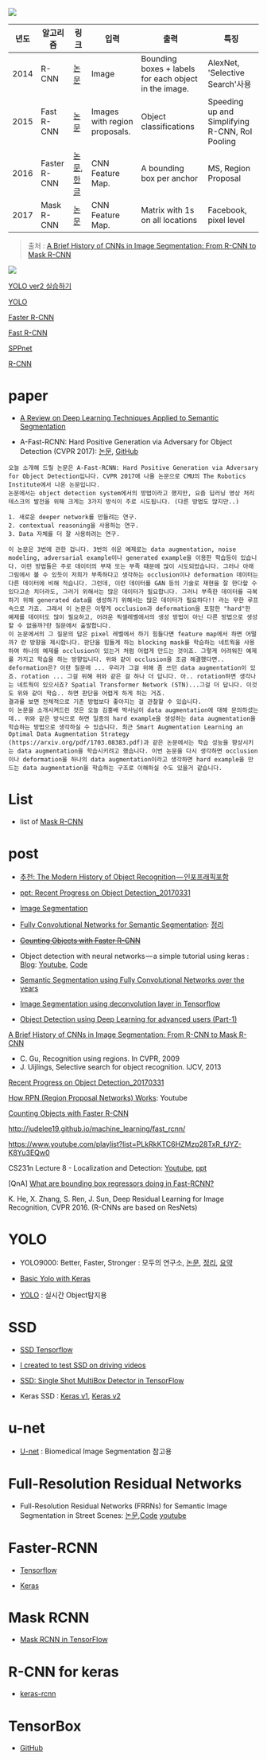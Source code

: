 
![](http://i.imgur.com/y51J97v.png)


|년도|알고리즘|링크|입력|출력|특징|
|-|-|-|-|-|-|
|2014|R-CNN|[논문](https://arxiv.org/abs/1311.2524)|Image|Bounding boxes + labels for each object in the image.|AlexNet, 'Selective Search'사용 |
|2015|Fast R-CNN|[논문](https://arxiv.org/abs/1504.08083)|Images with region proposals.|Object classifications |Speeding up and Simplifying R-CNN, RoI Pooling|
|2016|Faster R-CNN|[논문](https://arxiv.org/abs/1506.01497),[한글](https://curt-park.github.io/2017-03-17/faster-rcnn/)| CNN Feature Map.|A bounding box per anchor|MS, Region Proposal|
|2017|Mask R-CNN|[논문](https://arxiv.org/abs/1703.06870)|CNN Feature Map.|Matrix with 1s on all locations|Facebook, pixel level|

> 출처 : [A Brief History of CNNs in Image Segmentation: From R-CNN to Mask R-CNN](https://blog.athelas.com/a-brief-history-of-cnns-in-image-segmentation-from-r-cnn-to-mask-r-cnn-34ea83205de4)

![](http://i.imgur.com/qTRVI2j.png)


[YOLO ver2 실습하기](http://blog.daum.net/sotongman/12)

[YOLO](http://blog.daum.net/sotongman/10)

[Faster R-CNN](http://blog.daum.net/sotongman/9)

[Fast R-CNN](http://blog.daum.net/sotongman/8)

[SPPnet](http://blog.daum.net/sotongman/7)

[R-CNN](http://blog.daum.net/sotongman/6)

# paper

- [A Review on Deep Learning Techniques Applied to Semantic Segmentation ](https://arxiv.org/pdf/1704.06857v1.pdf)

- A-Fast-RCNN: Hard Positive Generation via Adversary for Object Detection (CVPR 2017): [논문](https://arxiv.org/abs/1704.03414), [GitHub](https://github.com/xiaolonw/adversarial-frcnn)



```
오늘 소개해 드릴 논문은 A-Fast-RCNN: Hard Positive Generation via Adversary for Object Detection입니다. CVPR 2017에 나올 논문으로 CMU의 The Robotics Institute에서 나온 논문입니다.
논문에서는 object detection system에서의 방법이라고 했지만, 요즘 딥러닝 영상 처리 테스크의 발전을 위해 크게는 3가지 방식이 주로 시도됩니다. (다른 방법도 많지만..)

1. 새로운 deeper network를 만들려는 연구.
2. contextual reasoning을 사용하는 연구.
3. Data 자체를 더 잘 사용하려는 연구.

이 논문은 3번에 관한 겁니다. 3번의 쉬운 예제로는 data augmentation, noise modeling, adversarial example이나 generated example을 이용한 학습등이 있습니다. 이런 방법들은 주로 데이터의 부재 또는 부족 때문에 많이 시도되었습니다. 그러나 아래 그림에서 볼 수 있듯이 저희가 부족하다고 생각하는 occlusion이나 deformation 데이터는 다른 데이터에 비해 적습니다. 그런데, 이런 데이터를 GAN 등의 기술로 재현을 잘 한다할 수 있다고손 치더라도, 그러기 위해서는 많은 데이터가 필요합니다. 그러니 부족한 데이터를 극복하기 위해 generated data를 생성하기 위해서는 많은 데이터가 필요하다!! 라는 무한 루프 속으로 가죠. 그래서 이 논문은 이렇게 occlusion과 deformation을 포함한 "hard"한 예제를 데이터도 많이 필요하고, 어려운 픽셀레벨에서의 생성 방법이 아닌 다른 방법으로 생성할 수 없을까?란 질문에서 출발합니다.
이 논문에서의 그 질문의 답은 pixel 레벨에서 하기 힘들다면 feature map에서 하면 어떨까? 란 방향을 제시합니다. 판단을 힘들게 하는 blocking mask를 학습하는 네트웍을 사용하여 하나의 예제를 occlusion이 있는거 처럼 어렵게 만드는 것이죠. 그렇게 어려워진 예제를 가지고 학습을 하는 방향입니다. 위와 같이 occlusion을 조금 해결했다면.. deformation은? 이란 질문에 ... 우리가 그걸 위해 좀 쓰던 data augmentation이 있죠. rotation ... 그걸 위해 위와 같은 걸 하나 더 답니다. 아.. rotation하면 생각나는 네트웍이 있으시죠? Spatial Transformer Network (STN)...그걸 더 답니다. 이것도 위와 같이 학습.. 하면 판단을 어렵게 하게 하는 거죠.
결과를 보면 전체적으로 기존 방법보다 좋아지는 걸 관찰할 수 있습니다.
이 논문을 소개시켜드린 것은 오늘 김홍배 박사님이 data augmentation에 대해 문의하셨는데.. 위와 같은 방식으로 하면 일종의 hard example을 생성하는 data augmentation을 학습하는 방법으로 생각하실 수 있습니다. 최근 Smart Augmentation Learning an Optimal Data Augmentation Strategy (https://arxiv.org/pdf/1703.08383.pdf)과 같은 논문에서는 학습 성능을 향상시키는 data augmentation을 학습시키려고 했습니다. 이번 논문을 다시 생각하면 occlusion이나 deformation을 하나의 data augmentation이라고 생각하면 hard example을 만드는 data augmentation을 학습하는 구조로 이해하실 수도 있을거 같습니다.

```





# List

- list of [Mask R-CNN](http://forums.fast.ai/t/implementing-mask-r-cnn/2234)

# post

- [추천: The Modern History of Object Recognition — 인포프래픽포함 ](https://medium.com/@nikasa1889/the-modern-history-of-object-recognition-infographic-aea18517c318)

- [ppt: Recent Progress on Object Detection_20170331](https://www.slideshare.net/JihongKang/recent-progress-on-object-detection20170331)

- [Image Segmentation](https://experiencor.github.io/segmentation.html)

- [Fully Convolutional Networks for Semantic Segmentation](https://github.com/shelhamer/fcn.berkeleyvision.org): [정리](https://www.facebook.com/groups/AIKoreaOpen/permalink/1546985648668873/)

- <del>[Counting Objects with Faster R-CNN](https://softwaremill.com/counting-objects-with-faster-rcnn/)</del>

- Object detection with neural networks — a simple tutorial using keras : [Blog](https://medium.com/towards-data-science/object-detection-with-neural-networks-a4e2c46b4491): [Youtube](https://www.youtube.com/watch?v=K9a6mGNmhbc&feature=youtu.be), [Code](https://github.com/jrieke/shape-detection)

- [Semantic Segmentation using Fully Convolutional Networks over the years](https://meetshah1995.github.io/semantic-segmentation/deep-learning/pytorch/visdom/2017/06/01/semantic-segmentation-over-the-years.html)

- [Image Segmentation using deconvolution layer in Tensorflow ](http://www.datasciencecentral.com/profiles/blogs/image-segmentation-using-deconvolution-layer-in-tensorflow)

- [Object Detection using Deep Learning for advanced users (Part-1)](https://medium.com/ilenze-com/object-detection-using-deep-learning-for-advanced-users-part-1-183bbbb08b19)


[A Brief History of CNNs in Image Segmentation: From R-CNN to Mask R-CNN](https://blog.athelas.com/a-brief-history-of-cnns-in-image-segmentation-from-r-cnn-to-mask-r-cnn-34ea83205de4)

- C. Gu, Recognition using regions. In CVPR, 2009
- J. Uijlings, Selective search for object recognition. IJCV, 2013

[Recent Progress on Object Detection_20170331](https://www.slideshare.net/JihongKang/recent-progress-on-object-detection20170331)

[How RPN (Region Proposal Networks) Works](https://www.youtube.com/watch?v=X3IlbjQs190): Youtube


[Counting Objects with Faster R-CNN](https://softwaremill.com/counting-objects-with-faster-rcnn/)

http://judelee19.github.io/machine_learning/fast_rcnn/

https://www.youtube.com/playlist?list=PLkRkKTC6HZMzp28TxR_fJYZ-K8Yu3EQw0

CS231n Lecture 8 - Localization and Detection: [Youtube](https://www.youtube.com/watch?v=_GfPYLNQank), [ppt](http://cs231n.stanford.edu/slides/2016/winter1516_lecture8.pdf)

[QnA] [What are bounding box regressors doing in Fast-RCNN?](https://www.quora.com/Convolutional-Neural-Networks-What-are-bounding-box-regressors-doing-in-Fast-RCNN)

K. He, X. Zhang, S. Ren, J. Sun, Deep Residual Learning for Image Recognition,
CVPR 2016. (R-CNNs are based on ResNets)

# YOLO
- YOLO9000: Better, Faster, Stronger : 모두의 연구소, [논문](https://arxiv.org/abs/1612.08242), [정리](http://www.modulabs.co.kr/DeepLAB_library/12796), [요약](https://www.facebook.com/groups/modulabs/permalink/1284949844903529/)

- [Basic Yolo with Keras](https://experiencor.github.io/yolo_keras.html)

- [YOLO](https://pjreddie.com/darknet/yolo/) : 실시간 Object탐지용


# SSD

- [SSD Tensorflow](https://medium.com/@mslavescu/dhruv-parthasarathy-you-can-try-ssd-tensorflow-very-easily-especially-if-you-use-my-gtarobotics-1e515e693d51)

- [I created to test SSD on driving videos](https://github.com/OSSDC/SSD-Tensorflow/blob/master/notebooks/ossdc-vbacc-ssd_notebook.ipynb)

- [SSD: Single Shot MultiBox Detector in TensorFlow](https://github.com/OSSDC/SSD-Tensorflow)

- Keras SSD : [Keras v1](https://github.com/rykov8/ssd_keras), [Keras v2](https://github.com/cory8249/ssd_keras)

# u-net
* [U-net](http://lmb.informatik.uni-freiburg.de/people/ronneber/u-net/) : Biomedical Image Segmentation 참고용


# Full-Resolution Residual Networks

- Full-Resolution Residual Networks (FRRNs) for Semantic Image Segmentation in Street Scenes: [논문](https://arxiv.org/abs/1611.08323),[Code](https://github.com/TobyPDE/FRRN) [youtube](https://www.youtube.com/watch?v=PNzQ4PNZSzc&feature=youtu.be)

# Faster-RCNN

- [Tensorflow](https://github.com/smallcorgi/Faster-RCNN_TF)

- [Keras](https://github.com/yhenon/keras-frcnn)

# Mask RCNN

- [Mask RCNN in TensorFlow](https://github.com/CharlesShang/FastMaskRCNN)

# R-CNN for keras

- [keras-rcnn](https://github.com/broadinstitute/keras-rcnn)

# TensorBox

- [GitHub](https://github.com/TensorBox/TensorBox)
